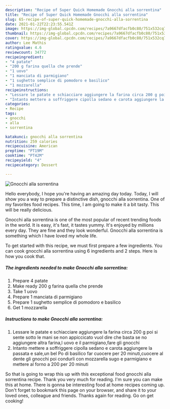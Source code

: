 ```yaml
---
description: "Recipe of Super Quick Homemade Gnocchi alla sorrentina"
title: "Recipe of Super Quick Homemade Gnocchi alla sorrentina"
slug: 65-recipe-of-super-quick-homemade-gnocchi-alla-sorrentina
date: 2021-01-22T22:23:55.541Z
image: https://img-global.cpcdn.com/recipes/7a9667dfacfb0c80/751x532cq70/gnocchi-alla-sorrentina-recipe-main-photo.jpg
thumbnail: https://img-global.cpcdn.com/recipes/7a9667dfacfb0c80/751x532cq70/gnocchi-alla-sorrentina-recipe-main-photo.jpg
cover: https://img-global.cpcdn.com/recipes/7a9667dfacfb0c80/751x532cq70/gnocchi-alla-sorrentina-recipe-main-photo.jpg
author: Lee Mathis
ratingvalue: 4.6
reviewcount: 34772
recipeingredient:
- "4 patate"
- "200 g farina quella che prende"
- "1 uovo"
- "1 manciata di parmigiano"
- "1 sughetto semplice di pomodoro e basilico"
- "1 mozzarella"
recipeinstructions:
- "Lessare le patate e schiacciare aggiungere la farina circa 200 g poi si sente sotto le mani se non appiccicato vuol dire che basta se no aggiungere altra farina,l uovo e il parmigiano,fare gli gnocchi"
- "Intanto mettere a soffriggere cipolla sedano e carota aggiungere la passata e sale,un bel Po di basilico far cuocere per 20 minuti,cuocere al dente gli gnocchi poi condurli con mozzarella sugo e parmigiano e mettere al forno a 200 per 20 minuti"
categories:
- Recipe
tags:
- gnocchi
- alla
- sorrentina

katakunci: gnocchi alla sorrentina 
nutrition: 259 calories
recipecuisine: American
preptime: "PT19M"
cooktime: "PT42M"
recipeyield: "4"
recipecategory: Dessert

---
```



![Gnocchi alla sorrentina](https://img-global.cpcdn.com/recipes/7a9667dfacfb0c80/751x532cq70/gnocchi-alla-sorrentina-recipe-main-photo.jpg)

Hello everybody, I hope you're having an amazing day today. Today, I will show you a way to prepare a distinctive dish, gnocchi alla sorrentina. One of my favorites food recipes. This time, I am going to make it a bit tasty. This will be really delicious.



Gnocchi alla sorrentina is one of the most popular of recent trending foods in the world. It is easy, it's fast, it tastes yummy. It's enjoyed by millions every day. They are fine and they look wonderful. Gnocchi alla sorrentina is something which I have loved my whole life.


To get started with this recipe, we must first prepare a few ingredients. You can cook gnocchi alla sorrentina using 6 ingredients and 2 steps. Here is how you cook that.

<!--inarticleads1-->

##### The ingredients needed to make Gnocchi alla sorrentina:

1. Prepare 4 patate
1. Make ready 200 g farina quella che prende
1. Take 1 uovo
1. Prepare 1 manciata di parmigiano
1. Prepare 1 sughetto semplice di pomodoro e basilico
1. Get 1 mozzarella




<!--inarticleads2-->

##### Instructions to make Gnocchi alla sorrentina:

1. Lessare le patate e schiacciare aggiungere la farina circa 200 g poi si sente sotto le mani se non appiccicato vuol dire che basta se no aggiungere altra farina,l uovo e il parmigiano,fare gli gnocchi
1. Intanto mettere a soffriggere cipolla sedano e carota aggiungere la passata e sale,un bel Po di basilico far cuocere per 20 minuti,cuocere al dente gli gnocchi poi condurli con mozzarella sugo e parmigiano e mettere al forno a 200 per 20 minuti




So that is going to wrap this up with this exceptional food gnocchi alla sorrentina recipe. Thank you very much for reading. I'm sure you can make this at home. There is gonna be interesting food at home recipes coming up. Don't forget to bookmark this page on your browser, and share it to your loved ones, colleague and friends. Thanks again for reading. Go on get cooking!
